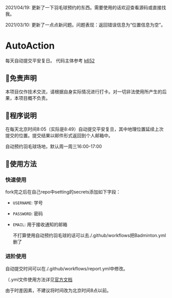 2021/04/19: 更新了一下羽毛球预约的东西。需要使用的话欢迎查看源码或直接找我。

2021/03/10: 更新了一点点新问题。问题表现：返回错误信息为“位置信息为空”。

# AutoAction
每天自动提交平安复日。 代码主体参考 [k652](https://github.com/k652)



## 📃免责声明

本项目仅作技术交流，请根据自身实际情况进行打卡。对一切非法使用所产生的后果，本项目概不负责。



## 📑程序说明

在每天北京时间8:05（实际是8:49）自动提交平安复旦，其中地理位置延续上次提交的位置。提交结果以邮件形式返回到个人邮箱中。

自动预约羽毛球场地，默认周一周三16:00-17:00



## 📗使用方法 



### 快速使用

fork完之后在自己repo中setting的secrets添加如下字段：

- `USERNAME`:  学号

- `PASSWORD`: 密码

- `EMAIL`: 用于接收通知的邮箱

  不打算使用自动预约羽毛球的话可以去./.github/workflows把Badminton.yml删了

### 进阶使用

自动提交时间可以在./.github/workflows/report.yml中修改。

（.yml文件使用方法详见[官方文档](https://docs.github.com/en/free-pro-team@latest/actions/creating-actions/about-actions#versioning-your-action)

由于时差因素，不建议将时间改为北京时间8点以前。

